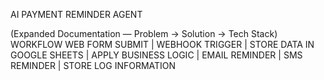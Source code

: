AI PAYMENT REMINDER AGENT


(Expanded Documentation — Problem → Solution → Tech Stack)
WORKFLOW
WEB FORM SUBMIT
|
WEBHOOK TRIGGER
|
STORE DATA IN GOOGLE SHEETS
|
APPLY BUSINESS LOGIC
|
EMAIL REMINDER
|
SMS REMINDER
|
STORE LOG INFORMATION
